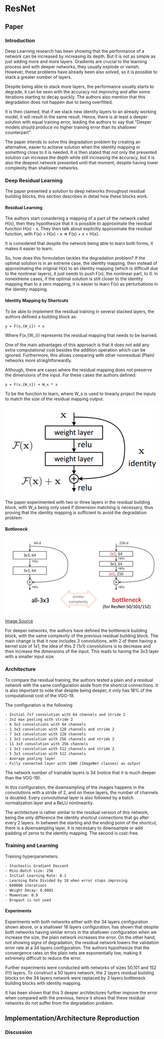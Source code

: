 # ResNet 

## Paper 


### Introduction 

Deep Learning research has been showing that the performance of a network can be increased by increasing its depth. 
But it is not as simple as just adding more and more layers. Gradients are crucial to the learning process and with deeper
networks, they usually explode or vanish. However, these problems have already been also solved, so it is possible to stack a greater number of layers.

Despite being able to stack more layers, the performance usually starts to degrade, it can be seen with the
accuracy not improving and after some iterations starting to decay quickly. The authors also mention that this degradation does not happen due to being overfitted.

It is then claimed, that if we stack new identity layers to an already working model, it will result in the same result.
Hence, there is at least a deeper solution with equal training error, leading the authors to say that "Deeper models 
should produce no higher training error than its shallower counterpart".

The paper intends to solve this degradation problem by creating an alternative, easier to achieve solution when the identity mapping or something close to it is needed. It is then stated that not only the presented solution can increase the depth while still increasing the accuracy, but it is also the deepest network presented until that moment, despite having lower complexity than shallower networks. 

### Deep Residual Learning 

The paper presented a solution to deep networks throughout residual building blocks, this section describes in detail 
how these blocks work. 

#### Residual Learning 

The authors start considering a mapping of a part of the network called H(x), then they hypothesize that it is possible to
 approximate the residual function H(x) - x. They then talk about explicitly approximate the residual function, with 
 F(x) = H(x) - x => F(x) + x = H(x). 
 
It is considered that despite the network being able to learn both forms, it makes it easier to learn.

So, how does this formulation tackles the degradation problem? If the optimal solution is in an extreme case, the identity mapping,
then instead of approximating the original H(x) to an identity mapping (which is difficult due to the nonlinear layers),
it just needs to push F(x), the nonlinear part, to 0. In nonextreme cases, if the optimal solution is still closer to the identity mapping than to a zero mapping, it is easier to learn F(x) as perturbations in the identity mapping. 


#### Identity Mapping by Shortcuts

To be able to implement the residual training in several stacked layers, the authors defined a building block as: 

    y = F(x,{W_i}) + x

Where F(x,{W_i}) represents the residual mapping that needs to be learned. 


One of the main advantages of this approach is that it does not add any extra computational cost besides the addition operation
 which can be ignored. Furthermore, this allows comparing with other nonresidual (Plain) networks more straightforwardly. 

Although, there are cases where the residual mapping does not preserve the dimensions of the input. For these cases the 
authors defined: 

    y = F(x,{W_i}) + W_x * x
    
To be the function to learn, where W_s is used to linearly project the inputs to match the size of the residual 
mapping output.


![Residual Building Block](https://raw.githubusercontent.com/NetoPedro/Popular-Deep-Nets-Architectures-Pytorch/master/ResNet/images/residual_building_block.png) 


The paper experimented with two or three layers in the residual building block, with W_s being only used if dimension matching is necessary, thus proving that the identity mapping is sufficient to avoid the degradation problem. 


#### Bottleneck

![Residual Building Block](https://raw.githubusercontent.com/NetoPedro/Popular-Deep-Nets-Architectures-Pytorch/master/ResNet/images/bottleneck_residual.png) 

[Image Source](https://blobscdn.gitbook.com/v0/b/gitbook-28427.appspot.com/o/assets%2F-LRrOFNeUGLZef_2NLZ0%2F-LeEJi2MCK6d2wToNmIy%2F-LeEMR0uW50GA3ny07_C%2Fbottleneck.png?alt=media&token=9e6a700d-aa96-4381-8922-b544462ba101) 

For deeper networks, the authors have defined the bottleneck building block, with the same complexity of the previous residual building block. The main change is that it now includes 3 convolutions, with 2 of them having a kernel size of 1x1, the idea of this 2 (1x1) convolutions is to decrease and then increase the dimensions of the input. This leads to having the 3x3 layer with a smaller input size.

### Architecture 

To compare the residual training, the authors tested a plain and a residual network with the same configuration aside from the shortcut connections. It is also important to note that despite being deeper, it only has 18% of the computational
cost of the VGG-19. 

The configuration is the following 

    - Initial 7x7 convolution with 64 channels and stride 2
    - 2x2 max pooling with stride 2 
    - 6 3x3 convolutions with 64 channels 
    - 1 3x3 convolution with 128 channels and stride 2
    - 7 3x3 convolution with 128 channels
    - 1 3x3 convolution with 256 channels and stride 2
    - 11 3x3 convolution with 256 channels
    - 1 3x3 convolution with 512 channels and stride 2
    - 5 3x3 convolution with 512 channels
    - Average pooling layer 
    - Fully connected layer with 1000 (ImageNet classes) as output 

The network number of trainable layers is 34 (notice that it is much deeper than the VGG-19).

In this configuration, the downsampling of the images happens in the convolutions with a stride of 2, and on these layers, 
the number of channels is doubled. Every convolutional layer is also followed by a batch normalization layer and a ReLU nonlinearity. 

The architecture is rather similar to the residual version of this network, being the only difference the identity shortcut connections that go after every 2 layers. In between the starting and the ending point of the shortcut, there is a downsampling layer, it is necessary to downsample or add padding of zeros to the identity mapping. The second is cost-free. 


### Training and Learning 

Training hyperparameters: 

    - Stochastic Gradient Descent 
    - Mini-Batch size: 256
    - Initial Learning Rate: 0.1
    - Learning Rate Divided by 10 when error stops improving
    - 600000 iterations 
    - Weight Decay: 0.0001
    - Momentum: 0.9
    - Dropout is not used


#### Experiments 


Experiments with both networks either with the 34 layers configuration shown above, or a shallower 18 layers configuration, has shown that despite both networks having similar errors in the shallower configuration when we increase the size, the plain network increases the error. On the other hand, not showing signs of degradation, the residual network lowers the validation error rate at a 34 layers configuration. The authors hypothesize that the convergence rates on the plain nets are exponentially low, making it extremely difficult to reduce the error. 

Further experiments were conducted with networks of sizes 50,101 and 152 (!!!) layers. 
To construct a 50 layers network, the 2 layers residual building blocks on the 34 layers network were replaced by 3 layers bottleneck building blocks with identity mapping. 

It has been shown that this 3 deeper architectures further improve the error when compared with the previous, hence it shows that these residual networks do not suffer from the degradation problem. 

## Implementation/Architecture Reproduction 


### Discussion 


